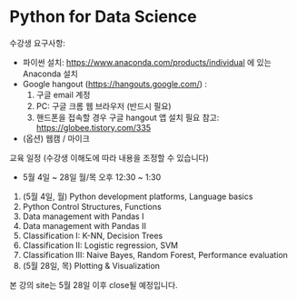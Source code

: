 # Python for Data Science

수강생 요구사항:
- 파이썬 설치: https://www.anaconda.com/products/individual 에 있는 Anaconda 설치
- Google hangout (https://hangouts.google.com/) :
    1. 구글 email 계정
    2. PC: 구글 크롬 웹 브라우저 (반드시 필요)
    3. 핸드폰을 접속할 경우 구글 hangout 앱 설치 필요
   참고: https://globee.tistory.com/335
- (옵션) 웹캠 / 마이크


교육 일정 (수강생 이해도에 따라 내용을 조정할 수 있습니다)
- 5월 4일 ~ 28일 월/목 오후 12:30 ~ 1:30
1. (5월 4일, 월) Python development platforms, Language basics
2. Python Control Structures, Functions
3. Data management with Pandas I
4. Data management with Pandas II
5. Classification I: K-NN, Decision Trees
6. Classification II: Logistic regression, SVM
7. Classification III: Naive Bayes, Random Forest, Performance evaluation
8. (5월 28일, 목) Plotting & Visualization

본 강의 site는 5월 28일 이후 close될 예정입니다.

